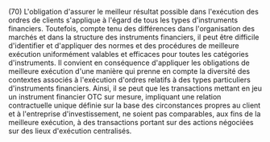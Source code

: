 (70) L'obligation d'assurer le meilleur résultat possible dans l'exécution des ordres de clients s'applique à l'égard de tous les types d'instruments financiers. Toutefois, compte tenu des différences dans l'organisation des marchés et dans la structure des instruments financiers, il peut être difficile d'identifier et d'appliquer des normes et des procédures de meilleure exécution uniformément valables et efficaces pour toutes les catégories d'instruments. Il convient en conséquence d'appliquer les obligations de meilleure exécution d'une manière qui prenne en compte la diversité des contextes associés à l'exécution d'ordres relatifs à des types particuliers d'instruments financiers. Ainsi, il se peut que les transactions mettant en jeu un instrument financier OTC sur mesure, impliquant une relation contractuelle unique définie sur la base des circonstances propres au client et à l'entreprise d'investissement, ne soient pas comparables, aux fins de la meilleure exécution, à des transactions portant sur des actions négociées sur des lieux d'exécution centralisés.